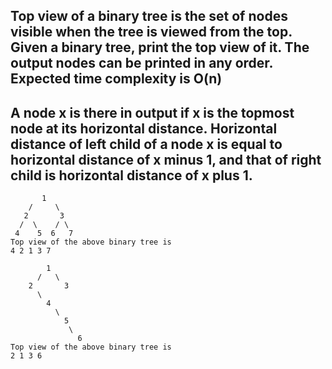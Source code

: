 ## Top view of a binary tree is the set of nodes visible when the tree is viewed from the top. Given a binary tree, print the top view of it. The output nodes can be printed in any order. Expected time complexity is O(n)

## A node x is there in output if x is the topmost node at its horizontal distance. Horizontal distance of left child of a node x is equal to horizontal distance of x minus 1, and that of right child is horizontal distance of x plus 1.
```
       1
    /     \
   2       3
  /  \    / \
 4    5  6   7
Top view of the above binary tree is
4 2 1 3 7

        1
      /   \
    2       3
      \   
        4  
          \
            5
             \
               6
Top view of the above binary tree is
2 1 3 6
```
